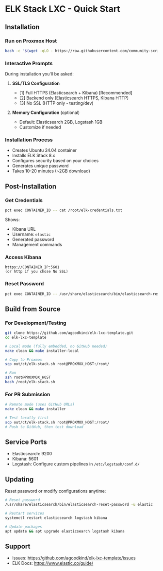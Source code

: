 # ELK Stack LXC - Quick Start

## Installation

### Run on Proxmox Host

```bash
bash -c "$(wget -qLO - https://raw.githubusercontent.com/community-scripts/ProxmoxVE/main/ct/elk-stack.sh)"
```

### Interactive Prompts

During installation you'll be asked:

1. **SSL/TLS Configuration**
   - [1] Full HTTPS (Elasticsearch + Kibana) [Recommended]
   - [2] Backend only (Elasticsearch HTTPS, Kibana HTTP)
   - [3] No SSL (HTTP only - testing/dev)

2. **Memory Configuration** (optional)
   - Default: Elasticsearch 2GB, Logstash 1GB
   - Customize if needed

### Installation Process

- Creates Ubuntu 24.04 container
- Installs ELK Stack 8.x
- Configures security based on your choices
- Generates unique password
- Takes 10-20 minutes (~2GB download)

## Post-Installation

### Get Credentials

```bash
pct exec CONTAINER_ID -- cat /root/elk-credentials.txt
```

Shows:
- Kibana URL
- Username: `elastic`
- Generated password
- Management commands

### Access Kibana

```
https://CONTAINER_IP:5601
(or http if you chose No SSL)
```

### Reset Password

```bash
pct exec CONTAINER_ID -- /usr/share/elasticsearch/bin/elasticsearch-reset-password -u elastic
```

## Build from Source

### For Development/Testing

```bash
git clone https://github.com/agoodkind/elk-lxc-template.git
cd elk-lxc-template

# Local mode (fully embedded, no GitHub needed)
make clean && make installer-local

# Copy to Proxmox
scp out/ct/elk-stack.sh root@PROXMOX_HOST:/root/

# Run
ssh root@PROXMOX_HOST
bash /root/elk-stack.sh
```

### For PR Submission

```bash
# Remote mode (uses GitHub URLs)
make clean && make installer

# Test locally first
scp out/ct/elk-stack.sh root@PROXMOX_HOST:/root/
# Push to GitHub, then test download
```

## Service Ports

- Elasticsearch: 9200
- Kibana: 5601
- Logstash: Configure custom pipelines in `/etc/logstash/conf.d/`

## Updating

Reset password or modify configurations anytime:

```bash
# Reset password
/usr/share/elasticsearch/bin/elasticsearch-reset-password -u elastic

# Restart services
systemctl restart elasticsearch logstash kibana

# Update packages
apt update && apt upgrade elasticsearch logstash kibana
```

## Support

- Issues: https://github.com/agoodkind/elk-lxc-template/issues
- ELK Docs: https://www.elastic.co/guide/
